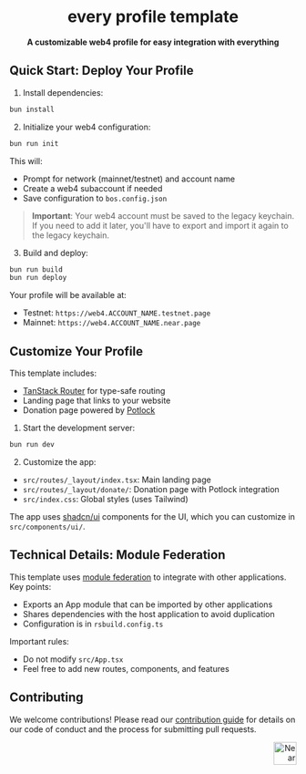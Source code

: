 <div align="center">
  <h1>every profile template</h1>
  <p>
    <strong>A customizable web4 profile for easy integration with everything</strong>
  </p>
</div>

## Quick Start: Deploy Your Profile

1. Install dependencies:

```bash
bun install
```

2. Initialize your web4 configuration:

```bash
bun run init
```

This will:

- Prompt for network (mainnet/testnet) and account name
- Create a web4 subaccount if needed
- Save configuration to `bos.config.json`

> **Important**: Your web4 account must be saved to the legacy keychain. If you need to add it later, you'll have to export and import it again to the legacy keychain.

3. Build and deploy:

```bash
bun run build
bun run deploy
```

Your profile will be available at:

- Testnet: `https://web4.ACCOUNT_NAME.testnet.page`
- Mainnet: `https://web4.ACCOUNT_NAME.near.page`

## Customize Your Profile

This template includes:

- [TanStack Router](https://tanstack.com/router) for type-safe routing
- Landing page that links to your website
- Donation page powered by [Potlock](https://potlock.org)

1. Start the development server:

```bash
bun run dev
```

2. Customize the app:

- `src/routes/_layout/index.tsx`: Main landing page
- `src/routes/_layout/donate/`: Donation page with Potlock integration
- `src/index.css`: Global styles (uses Tailwind)

The app uses [shadcn/ui](https://ui.shadcn.com/) components for the UI, which you can customize in `src/components/ui/`.

## Technical Details: Module Federation

This template uses [module federation](https://module-federation.io/) to integrate with other applications. Key points:

- Exports an App module that can be imported by other applications
- Shares dependencies with the host application to avoid duplication
- Configuration is in `rsbuild.config.ts`

Important rules:

- Do not modify `src/App.tsx`
- Feel free to add new routes, components, and features

## Contributing

We welcome contributions! Please read our [contribution guide](./CONTRIBUTING.md) for details on our code of conduct and the process for submitting pull requests.

<div align="right">
<a href="https://nearbuilders.org" target="_blank">
<img
  src="https://builders.mypinata.cloud/ipfs/QmWt1Nm47rypXFEamgeuadkvZendaUvAkcgJ3vtYf1rBFj"
  alt="Near Builders"
  height="40"
/>
</a>
</div>
